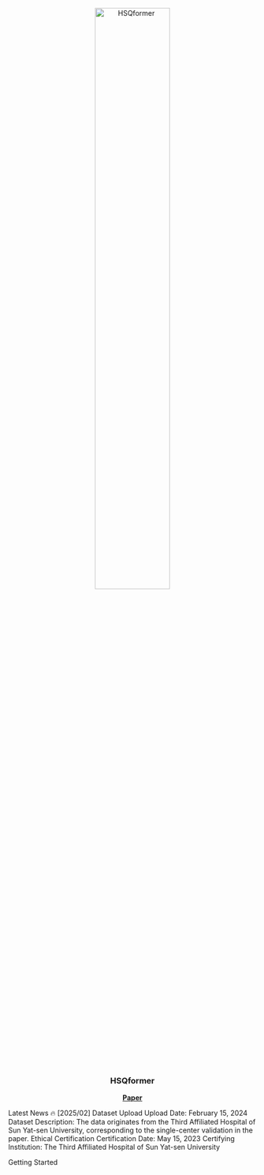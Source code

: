 <p align="center"> <picture> <source media="(prefers-color-scheme: dark)" srcset="https://raw.githubusercontent.com/Asunatan/HSQformer/main/docs/source/assets/logos/HSQformer-logo-text-dark.png"> <img alt="HSQformer" src="https://raw.githubusercontent.com/Asunatan/HSQformer/main/docs/source/assets/logos/HSQformer-logo-text-light.png" width=55%> </picture> </p><h3 align="center"> HSQformer</h3><p align="center"> <a href="https://arxiv.org/abs/2502.03772"><b>Paper</b></a>
  
Latest News 🔥
[2025/02] Dataset Upload
Upload Date: February 15, 2024
Dataset Description: The data originates from the Third Affiliated Hospital of Sun Yat-sen University, corresponding to the single-center validation in the paper.
Ethical Certification
Certification Date: May 15, 2023
Certifying Institution: The Third Affiliated Hospital of Sun Yat-sen University
  
Getting Started
